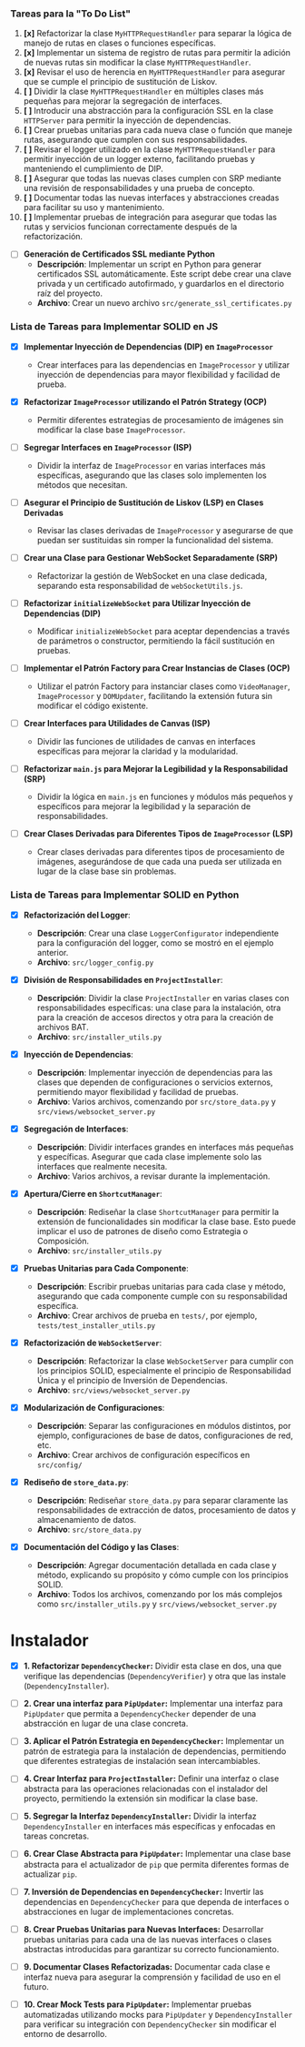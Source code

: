 
### Tareas para la "To Do List" 
1. **[x]** Refactorizar la clase `MyHTTPRequestHandler` para separar la lógica de manejo de rutas en clases o funciones específicas.
2. **[x]** Implementar un sistema de registro de rutas para permitir la adición de nuevas rutas sin modificar la clase `MyHTTPRequestHandler`.
3. **[x]** Revisar el uso de herencia en `MyHTTPRequestHandler` para asegurar que se cumple el principio de sustitución de Liskov.
4. **[ ]** Dividir la clase `MyHTTPRequestHandler` en múltiples clases más pequeñas para mejorar la segregación de interfaces.
5. **[ ]** Introducir una abstracción para la configuración SSL en la clase `HTTPServer` para permitir la inyección de dependencias.
6. **[ ]** Crear pruebas unitarias para cada nueva clase o función que maneje rutas, asegurando que cumplen con sus responsabilidades.
7. **[ ]** Revisar el logger utilizado en la clase `MyHTTPRequestHandler` para permitir inyección de un logger externo, facilitando pruebas y manteniendo el cumplimiento de DIP.
8. **[ ]** Asegurar que todas las nuevas clases cumplen con SRP mediante una revisión de responsabilidades y una prueba de concepto.
9. **[ ]** Documentar todas las nuevas interfaces y abstracciones creadas para facilitar su uso y mantenimiento.
10. **[ ]** Implementar pruebas de integración para asegurar que todas las rutas y servicios funcionan correctamente después de la refactorización. 









- [ ] **Generación de Certificados SSL mediante Python**
  - **Descripción**: Implementar un script en Python para generar certificados SSL automáticamente. Este script debe crear una clave privada y un certificado autofirmado, y guardarlos en el directorio raíz del proyecto.
  - **Archivo**: Crear un nuevo archivo `src/generate_ssl_certificates.py`

### Lista de Tareas para Implementar SOLID en JS

- [x] **Implementar Inyección de Dependencias (DIP) en `ImageProcessor`**
  - Crear interfaces para las dependencias en `ImageProcessor` y utilizar inyección de dependencias para mayor flexibilidad y facilidad de prueba.

- [x] **Refactorizar `ImageProcessor` utilizando el Patrón Strategy (OCP)**
  - Permitir diferentes estrategias de procesamiento de imágenes sin modificar la clase base `ImageProcessor`.

- [ ] **Segregar Interfaces en `ImageProcessor` (ISP)**
  - Dividir la interfaz de `ImageProcessor` en varias interfaces más específicas, asegurando que las clases solo implementen los métodos que necesitan.

- [ ] **Asegurar el Principio de Sustitución de Liskov (LSP) en Clases Derivadas**
  - Revisar las clases derivadas de `ImageProcessor` y asegurarse de que puedan ser sustituidas sin romper la funcionalidad del sistema.

- [ ] **Crear una Clase para Gestionar WebSocket Separadamente (SRP)**
  - Refactorizar la gestión de WebSocket en una clase dedicada, separando esta responsabilidad de `webSocketUtils.js`.

- [ ] **Refactorizar `initializeWebSocket` para Utilizar Inyección de Dependencias (DIP)**
  - Modificar `initializeWebSocket` para aceptar dependencias a través de parámetros o constructor, permitiendo la fácil sustitución en pruebas.

- [ ] **Implementar el Patrón Factory para Crear Instancias de Clases (OCP)**
  - Utilizar el patrón Factory para instanciar clases como `VideoManager`, `ImageProcessor` y `DOMUpdater`, facilitando la extensión futura sin modificar el código existente.

- [ ] **Crear Interfaces para Utilidades de Canvas (ISP)**
  - Dividir las funciones de utilidades de canvas en interfaces específicas para mejorar la claridad y la modularidad.

- [ ] **Refactorizar `main.js` para Mejorar la Legibilidad y la Responsabilidad (SRP)**
  - Dividir la lógica en `main.js` en funciones y módulos más pequeños y específicos para mejorar la legibilidad y la separación de responsabilidades.

- [ ] **Crear Clases Derivadas para Diferentes Tipos de `ImageProcessor` (LSP)**
  - Crear clases derivadas para diferentes tipos de procesamiento de imágenes, asegurándose de que cada una pueda ser utilizada en lugar de la clase base sin problemas.


### Lista de Tareas para Implementar SOLID en Python

- [x] **Refactorización del Logger**:
  - **Descripción**: Crear una clase `LoggerConfigurator` independiente para la configuración del logger, como se mostró en el ejemplo anterior.
  - **Archivo**: `src/logger_config.py`

- [x] **División de Responsabilidades en `ProjectInstaller`**:
  - **Descripción**: Dividir la clase `ProjectInstaller` en varias clases con responsabilidades específicas: una clase para la instalación, otra para la creación de accesos directos y otra para la creación de archivos BAT.
  - **Archivo**: `src/installer_utils.py`

- [x] **Inyección de Dependencias**:
  - **Descripción**: Implementar inyección de dependencias para las clases que dependen de configuraciones o servicios externos, permitiendo mayor flexibilidad y facilidad de pruebas.
  - **Archivo**: Varios archivos, comenzando por `src/store_data.py` y `src/views/websocket_server.py`

- [x] **Segregación de Interfaces**:
  - **Descripción**: Dividir interfaces grandes en interfaces más pequeñas y específicas. Asegurar que cada clase implemente solo las interfaces que realmente necesita.
  - **Archivo**: Varios archivos, a revisar durante la implementación.

- [x] **Apertura/Cierre en `ShortcutManager`**:
  - **Descripción**: Rediseñar la clase `ShortcutManager` para permitir la extensión de funcionalidades sin modificar la clase base. Esto puede implicar el uso de patrones de diseño como Estrategia o Composición.
  - **Archivo**: `src/installer_utils.py`

- [x] **Pruebas Unitarias para Cada Componente**:
  - **Descripción**: Escribir pruebas unitarias para cada clase y método, asegurando que cada componente cumple con su responsabilidad específica.
  - **Archivo**: Crear archivos de prueba en `tests/`, por ejemplo, `tests/test_installer_utils.py`

- [x] **Refactorización de `WebSocketServer`**:
  - **Descripción**: Refactorizar la clase `WebSocketServer` para cumplir con los principios SOLID, especialmente el principio de Responsabilidad Única y el principio de Inversión de Dependencias.
  - **Archivo**: `src/views/websocket_server.py`

- [x] **Modularización de Configuraciones**:
  - **Descripción**: Separar las configuraciones en módulos distintos, por ejemplo, configuraciones de base de datos, configuraciones de red, etc.
  - **Archivo**: Crear archivos de configuración específicos en `src/config/`

- [x] **Rediseño de `store_data.py`**:
  - **Descripción**: Rediseñar `store_data.py` para separar claramente las responsabilidades de extracción de datos, procesamiento de datos y almacenamiento de datos.
  - **Archivo**: `src/store_data.py`

- [x] **Documentación del Código y las Clases**:
  - **Descripción**: Agregar documentación detallada en cada clase y método, explicando su propósito y cómo cumple con los principios SOLID.
  - **Archivo**: Todos los archivos, comenzando por los más complejos como `src/installer_utils.py` y `src/views/websocket_server.py`



# Instalador

- [x] **1. Refactorizar `DependencyChecker`:** Dividir esta clase en dos, una que verifique las dependencias (`DependencyVerifier`) y otra que las instale (`DependencyInstaller`).

- [ ] **2. Crear una interfaz para `PipUpdater`:** Implementar una interfaz para `PipUpdater` que permita a `DependencyChecker` depender de una abstracción en lugar de una clase concreta.

- [ ] **3. Aplicar el Patrón Estrategia en `DependencyChecker`:** Implementar un patrón de estrategia para la instalación de dependencias, permitiendo que diferentes estrategias de instalación sean intercambiables.

- [ ] **4. Crear Interfaz para `ProjectInstaller`:** Definir una interfaz o clase abstracta para las operaciones relacionadas con el instalador del proyecto, permitiendo la extensión sin modificar la clase base.

- [ ] **5. Segregar la Interfaz `DependencyInstaller`:** Dividir la interfaz `DependencyInstaller` en interfaces más específicas y enfocadas en tareas concretas.

- [ ] **6. Crear Clase Abstracta para `PipUpdater`:** Implementar una clase base abstracta para el actualizador de `pip` que permita diferentes formas de actualizar `pip`.

- [ ] **7. Inversión de Dependencias en `DependencyChecker`:** Invertir las dependencias en `DependencyChecker` para que dependa de interfaces o abstracciones en lugar de implementaciones concretas.

- [ ] **8. Crear Pruebas Unitarias para Nuevas Interfaces:** Desarrollar pruebas unitarias para cada una de las nuevas interfaces o clases abstractas introducidas para garantizar su correcto funcionamiento.

- [ ] **9. Documentar Clases Refactorizadas:** Documentar cada clase e interfaz nueva para asegurar la comprensión y facilidad de uso en el futuro.

- [ ] **10. Crear Mock Tests para `PipUpdater`:** Implementar pruebas automatizadas utilizando mocks para `PipUpdater` y `DependencyInstaller` para verificar su integración con `DependencyChecker` sin modificar el entorno de desarrollo.
